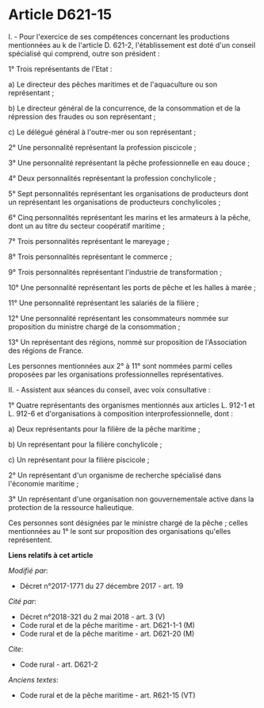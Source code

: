 # Article D621-15

I. - Pour l'exercice de ses compétences concernant les productions mentionnées au k de l'article D. 621-2, l'établissement
est doté d'un conseil spécialisé qui comprend, outre son président :

1° Trois représentants de l'Etat :

a) Le directeur des pêches maritimes et de l'aquaculture ou son représentant ;

b) Le directeur général de la concurrence, de la consommation et de la répression des fraudes ou son représentant ;

c) Le délégué général à l'outre-mer ou son représentant ;

2° Une personnalité représentant la profession piscicole ;

3° Une personnalité représentant la pêche professionnelle en eau douce ;

4° Deux personnalités représentant la profession conchylicole ;

5° Sept personnalités représentant les organisations de producteurs dont un représentant les organisations de producteurs
conchylicoles ;

6° Cinq personnalités représentant les marins et les armateurs à la pêche, dont un au titre du secteur coopératif maritime ;

7° Trois personnalités représentant le mareyage ;

8° Trois personnalités représentant le commerce ;

9° Trois personnalités représentant l'industrie de transformation ;

10° Une personnalité représentant les ports de pêche et les halles à marée ;

11° Une personnalité représentant les salariés de la filière ;

12° Une personnalité représentant les consommateurs nommée sur proposition du ministre chargé de la consommation ;

13° Un représentant des régions, nommé sur proposition de l'Association des régions de France.

Les personnes mentionnées aux 2° à 11° sont nommées parmi celles proposées par les organisations professionnelles
représentatives.

II. - Assistent aux séances du conseil, avec voix consultative :

1° Quatre représentants des organismes mentionnés aux articles L. 912-1 et L. 912-6 et d'organisations à composition
interprofessionnelle, dont :

a) Deux représentants pour la filière de la pêche maritime ;

b) Un représentant pour la filière conchylicole ;

c) Un représentant pour la filière piscicole ;

2° Un représentant d'un organisme de recherche spécialisé dans l'économie maritime ;

3° Un représentant d'une organisation non gouvernementale active dans la protection de la ressource halieutique.

Ces personnes sont désignées par le ministre chargé de la pêche ; celles mentionnées au 1° le sont sur proposition des
organisations qu'elles représentent.

**Liens relatifs à cet article**

_Modifié par_:

  - Décret n°2017-1771 du 27 décembre 2017 - art. 19

_Cité par_:

  - Décret n°2018-321 du 2 mai 2018 - art. 3 (V)
  - Code rural et de la pêche maritime - art. D621-1-1 (M)
  - Code rural et de la pêche maritime - art. D621-20 (M)

_Cite_:

  - Code rural - art. D621-2

_Anciens textes_:

  - Code rural et de la pêche maritime - art. R621-15 (VT)
